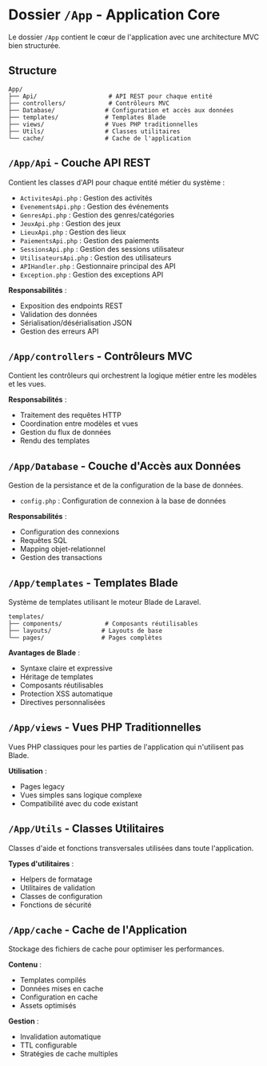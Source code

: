 # Dossier `/App` - Application Core

Le dossier `/App` contient le cœur de l'application avec une architecture MVC bien structurée.

## Structure

```
App/
├── Api/                    # API REST pour chaque entité
├── controllers/            # Contrôleurs MVC
├── Database/              # Configuration et accès aux données
├── templates/             # Templates Blade
├── views/                 # Vues PHP traditionnelles
├── Utils/                 # Classes utilitaires
└── cache/                 # Cache de l'application
```

## `/App/Api` - Couche API REST

Contient les classes d'API pour chaque entité métier du système :

- `ActivitesApi.php` : Gestion des activités
- `EvenementsApi.php` : Gestion des événements
- `GenresApi.php` : Gestion des genres/catégories
- `JeuxApi.php` : Gestion des jeux
- `LieuxApi.php` : Gestion des lieux
- `PaiementsApi.php` : Gestion des paiements
- `SessionsApi.php` : Gestion des sessions utilisateur
- `UtilisateursApi.php` : Gestion des utilisateurs
- `APIHandler.php` : Gestionnaire principal des API
- `Exception.php` : Gestion des exceptions API

**Responsabilités** :
- Exposition des endpoints REST
- Validation des données
- Sérialisation/désérialisation JSON
- Gestion des erreurs API

## `/App/controllers` - Contrôleurs MVC

Contient les contrôleurs qui orchestrent la logique métier entre les modèles et les vues.

**Responsabilités** :
- Traitement des requêtes HTTP
- Coordination entre modèles et vues
- Gestion du flux de données
- Rendu des templates

## `/App/Database` - Couche d'Accès aux Données

Gestion de la persistance et de la configuration de la base de données.

- `config.php` : Configuration de connexion à la base de données

**Responsabilités** :
- Configuration des connexions
- Requêtes SQL
- Mapping objet-relationnel
- Gestion des transactions

## `/App/templates` - Templates Blade

Système de templates utilisant le moteur Blade de Laravel.

```
templates/
├── components/            # Composants réutilisables
├── layouts/              # Layouts de base
└── pages/                # Pages complètes
```

**Avantages de Blade** :
- Syntaxe claire et expressive
- Héritage de templates
- Composants réutilisables
- Protection XSS automatique
- Directives personnalisées

## `/App/views` - Vues PHP Traditionnelles

Vues PHP classiques pour les parties de l'application qui n'utilisent pas Blade.

**Utilisation** :
- Pages legacy
- Vues simples sans logique complexe
- Compatibilité avec du code existant

## `/App/Utils` - Classes Utilitaires

Classes d'aide et fonctions transversales utilisées dans toute l'application.

**Types d'utilitaires** :
- Helpers de formatage
- Utilitaires de validation
- Classes de configuration
- Fonctions de sécurité

## `/App/cache` - Cache de l'Application

Stockage des fichiers de cache pour optimiser les performances.

**Contenu** :
- Templates compilés
- Données mises en cache
- Configuration en cache
- Assets optimisés

**Gestion** :
- Invalidation automatique
- TTL configurable
- Stratégies de cache multiples
